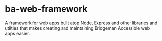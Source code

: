 # ba-web-framework
A framework for web apps built atop Node, Express and other libraries and utilties that makes creating and maintaining Bridgeman Accessible web apps easier.
